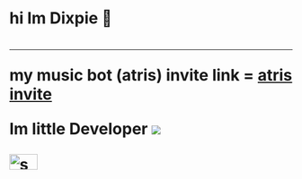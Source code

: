 <h1>hi Im Dixpie 👋<h1>
<hr>
 <p> my music bot (atris) invite link = <a href= "https://discord.com/api/oauth2/authorize?client_id=810888125756211211&permissions=3148800&scope=bot&permissions=70282305&scope=bot" target= "_blank"> atris invite </a> </p>


Im little Developer <img src= "https://github.com/dixpie/calculator/blob/main/calc.jpg">


<img width="50" height="28" src="https://camo.githubusercontent.com/63371d36886ee658f5a97401f393e1ab1684b2fd3de674b8f5efc7d410b2a3d0/68747470733a2f2f6d656469612e67697068792e636f6d2f6d656469612f57556c706c634d704f43456d5447427442572f67697068792e676966" alt="socialmedia" data-canonical-src="https://media.giphy.com/media/WUlplcMpOCEmTGBtBW/giphy.gif" style="max-width:100%;">

